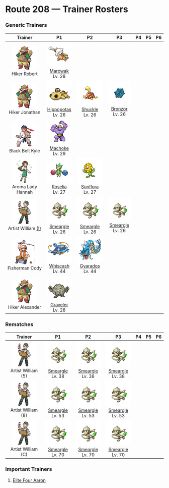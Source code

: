 # Route 208 — Trainer Rosters

### Generic Trainers

| Trainer | P1 | P2 | P3 | P4 | P5 | P6 |
|:-------:|:--:|:--:|:--:|:--:|:--:|:--:|
| ![Hiker Robert](../../assets/trainers/hiker.png "Hiker Robert")<br>Hiker Robert | ![Marowak](../../assets/sprites/marowak/front.gif "Marowak")<br>[Marowak](../../pokemon/marowak.md/)<br>Lv. 28 |
| ![Hiker Jonathan](../../assets/trainers/hiker.png "Hiker Jonathan")<br>Hiker Jonathan | ![Hippopotas](../../assets/sprites/hippopotas/front.gif "Hippopotas")<br>[Hippopotas](../../pokemon/hippopotas.md/)<br>Lv. 26 | ![Shuckle](../../assets/sprites/shuckle/front.gif "Shuckle")<br>[Shuckle](../../pokemon/shuckle.md/)<br>Lv. 26 | ![Bronzor](../../assets/sprites/bronzor/front.gif "Bronzor")<br>[Bronzor](../../pokemon/bronzor.md/)<br>Lv. 26 |
| ![Black Belt Kyle](../../assets/trainers/black_belt.png "Black Belt Kyle")<br>Black Belt Kyle | ![Machoke](../../assets/sprites/machoke/front.gif "Machoke")<br>[Machoke](../../pokemon/machoke.md/)<br>Lv. 29 |
| ![Aroma Lady Hannah](../../assets/trainers/aroma_lady.png "Aroma Lady Hannah")<br>Aroma Lady Hannah | ![Roselia](../../assets/sprites/roselia/front.gif "Roselia")<br>[Roselia](../../pokemon/roselia.md/)<br>Lv. 27 | ![Sunflora](../../assets/sprites/sunflora/front.gif "Sunflora")<br>[Sunflora](../../pokemon/sunflora.md/)<br>Lv. 27 |
| ![Artist William (!)](../../assets/trainers/artist.png "Artist William (!)")<br>Artist William [(!)](#rematches) | ![Smeargle](../../assets/sprites/smeargle/front.gif "Smeargle")<br>[Smeargle](../../pokemon/smeargle.md/)<br>Lv. 26 | ![Smeargle](../../assets/sprites/smeargle/front.gif "Smeargle")<br>[Smeargle](../../pokemon/smeargle.md/)<br>Lv. 26 | ![Smeargle](../../assets/sprites/smeargle/front.gif "Smeargle")<br>[Smeargle](../../pokemon/smeargle.md/)<br>Lv. 26 |
| ![Fisherman Cody](../../assets/trainers/fisherman.png "Fisherman Cody")<br>Fisherman Cody | ![Whiscash](../../assets/sprites/whiscash/front.gif "Whiscash")<br>[Whiscash](../../pokemon/whiscash.md/)<br>Lv. 44 | ![Gyarados](../../assets/sprites/gyarados/front.gif "Gyarados")<br>[Gyarados](../../pokemon/gyarados.md/)<br>Lv. 44 |
| ![Hiker Alexander](../../assets/trainers/hiker.png "Hiker Alexander")<br>Hiker Alexander | ![Graveler](../../assets/sprites/graveler/front.gif "Graveler")<br>[Graveler](../../pokemon/graveler.md/)<br>Lv. 28 |


### Rematches

| Trainer | P1 | P2 | P3 | P4 | P5 | P6 |
|:-------:|:--:|:--:|:--:|:--:|:--:|:--:|
| ![Artist William (5)](../../assets/trainers/artist.png "Artist William (5)")<br>Artist William (5) | ![Smeargle](../../assets/sprites/smeargle/front.gif "Smeargle")<br>[Smeargle](../../pokemon/smeargle.md/)<br>Lv. 38 | ![Smeargle](../../assets/sprites/smeargle/front.gif "Smeargle")<br>[Smeargle](../../pokemon/smeargle.md/)<br>Lv. 38 | ![Smeargle](../../assets/sprites/smeargle/front.gif "Smeargle")<br>[Smeargle](../../pokemon/smeargle.md/)<br>Lv. 38 |
| ![Artist William (8)](../../assets/trainers/artist.png "Artist William (8)")<br>Artist William (8) | ![Smeargle](../../assets/sprites/smeargle/front.gif "Smeargle")<br>[Smeargle](../../pokemon/smeargle.md/)<br>Lv. 53 | ![Smeargle](../../assets/sprites/smeargle/front.gif "Smeargle")<br>[Smeargle](../../pokemon/smeargle.md/)<br>Lv. 53 | ![Smeargle](../../assets/sprites/smeargle/front.gif "Smeargle")<br>[Smeargle](../../pokemon/smeargle.md/)<br>Lv. 53 |
| ![Artist William (C)](../../assets/trainers/artist.png "Artist William (C)")<br>Artist William (C) | ![Smeargle](../../assets/sprites/smeargle/front.gif "Smeargle")<br>[Smeargle](../../pokemon/smeargle.md/)<br>Lv. 70 | ![Smeargle](../../assets/sprites/smeargle/front.gif "Smeargle")<br>[Smeargle](../../pokemon/smeargle.md/)<br>Lv. 70 | ![Smeargle](../../assets/sprites/smeargle/front.gif "Smeargle")<br>[Smeargle](../../pokemon/smeargle.md/)<br>Lv. 70 |


### Important Trainers

1. [Elite Four Aaron](important_trainers.md#elite-four-aaron)
